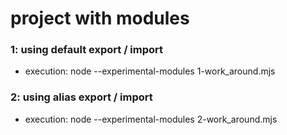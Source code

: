 # project with modules
### 1: using default export / import
- execution: node --experimental-modules 1-work_around.mjs
### 2: using alias export / import
- execution: node --experimental-modules 2-work_around.mjs
